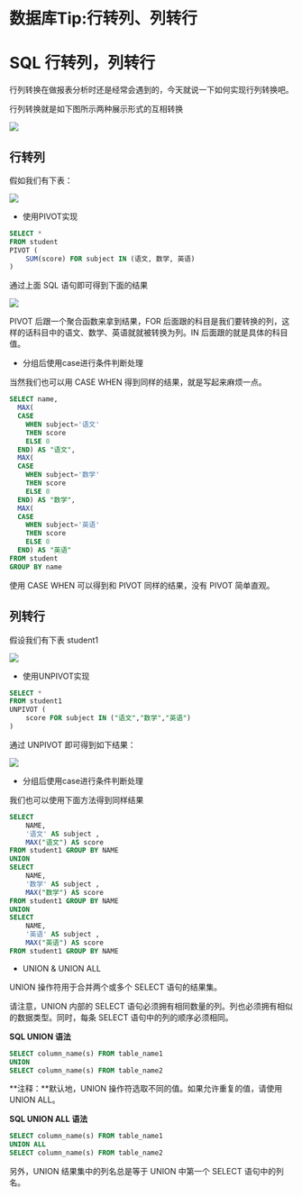 # 数据库Tip:行转列、列转行


# SQL 行转列，列转行

行列转换在做报表分析时还是经常会遇到的，今天就说一下如何实现行列转换吧。

行列转换就是如下图所示两种展示形式的互相转换

![](https://cdn.jsdelivr.net/gh/LesanOuO/images/img/行转列1.png)



## 行转列

假如我们有下表：

![](https://cdn.jsdelivr.net/gh/LesanOuO/images/img/行转列2.png)



- 使用PIVOT实现

```sql
SELECT *
FROM student
PIVOT (
    SUM(score) FOR subject IN (语文, 数学, 英语)
)
```

通过上面 SQL 语句即可得到下面的结果

![](https://cdn.jsdelivr.net/gh/LesanOuO/images/img/行转列3.png)

PIVOT 后跟一个聚合函数来拿到结果，FOR 后面跟的科目是我们要转换的列，这样的话科目中的语文、数学、英语就就被转换为列。IN 后面跟的就是具体的科目值。

- 分组后使用case进行条件判断处理

当然我们也可以用 CASE WHEN 得到同样的结果，就是写起来麻烦一点。

```sql
SELECT name,
  MAX(
  CASE
    WHEN subject='语文'
    THEN score
    ELSE 0
  END) AS "语文",
  MAX(
  CASE
    WHEN subject='数学'
    THEN score
    ELSE 0
  END) AS "数学",
  MAX(
  CASE
    WHEN subject='英语'
    THEN score
    ELSE 0
  END) AS "英语"
FROM student
GROUP BY name
```

使用 CASE WHEN 可以得到和 PIVOT 同样的结果，没有 PIVOT 简单直观。



## 列转行

假设我们有下表 student1

![](https://cdn.jsdelivr.net/gh/LesanOuO/images/img/行转列3.png)

- 使用UNPIVOT实现

```sql
SELECT *
FROM student1
UNPIVOT (
    score FOR subject IN ("语文","数学","英语")
)
```

通过 UNPIVOT 即可得到如下结果：

![](https://cdn.jsdelivr.net/gh/LesanOuO/images/img/行转列5.png)

- 分组后使用case进行条件判断处理

我们也可以使用下面方法得到同样结果

```sql
SELECT
    NAME,
    '语文' AS subject ,
    MAX("语文") AS score
FROM student1 GROUP BY NAME
UNION
SELECT
    NAME,
    '数学' AS subject ,
    MAX("数学") AS score
FROM student1 GROUP BY NAME
UNION
SELECT
    NAME,
    '英语' AS subject ,
    MAX("英语") AS score
FROM student1 GROUP BY NAME
```

- UNION & UNION ALL

UNION 操作符用于合并两个或多个 SELECT 语句的结果集。

请注意，UNION 内部的 SELECT 语句必须拥有相同数量的列。列也必须拥有相似的数据类型。同时，每条 SELECT 语句中的列的顺序必须相同。

**SQL UNION 语法**

```sql
SELECT column_name(s) FROM table_name1
UNION
SELECT column_name(s) FROM table_name2
```

**注释：**默认地，UNION 操作符选取不同的值。如果允许重复的值，请使用 UNION ALL。

**SQL UNION ALL 语法**

```sql
SELECT column_name(s) FROM table_name1
UNION ALL
SELECT column_name(s) FROM table_name2
```

另外，UNION 结果集中的列名总是等于 UNION 中第一个 SELECT 语句中的列名。
